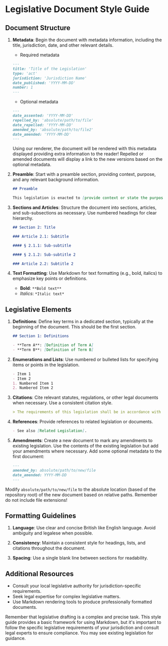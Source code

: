 # Legislative Document Style Guide

## Document Structure

1. **Metadata**: Begin the document with metadata information, including the title, jurisdiction, date, and other relevant details.

    * Required metadata

    ```markdown
    ---
    title: 'Title of the Legislation'
    type: 'act'
    jurisdiction: 'Jurisdiction Name'
    date_published: 'YYYY-MM-DD'
    number: 1
    ---
    ```

    * Optional metadata

    ```markdown
    ---
    date_assented: 'YYYY-MM-DD'
    repelled_by: 'absolute/path/to/file'
    date_repelled: 'YYYY-MM-DD'
    amended_by: 'absolute/path/to/file2'
    date_amended: 'YYYY-MM-DD'
    ---
    ```

    Using our renderer, the document will be rendered with this metadata displayed providing extra information to the reader! Repelled or amended documents will display a link to the new versions based on the optional metadata.

2. **Preamble**: Start with a preamble section, providing context, purpose, and any relevant background information.

    ```markdown
    ## Preamble

    This legislation is enacted to [provide context or state the purpose].
    ```

3. **Sections and Articles**: Structure the document into sections, articles, and sub-subsections as necessary. Use numbered headings for clear hierarchy.

    ```markdown
    ## Section 2: Title

    ### Article 2.1: Subtitle

    #### § 2.1.1: Sub-subtitle

    #### § 2.1.2: Sub-subtitle 2

    ### Article 2.2: Subtitle 2
    ```

4. **Text Formatting**: Use Markdown for text formatting (e.g., bold, italics) to emphasize key points or definitions.

    * **Bold**: `**Bold text**`
    * *Italics*: `*Italic text*`

## Legislative Elements

1. **Definitions**: Define key terms in a dedicated section, typically at the beginning of the document. This should be the first section.

    ```markdown
    ## Section 1: Definitions

    - **Term A**: [Definition of Term A]
    - **Term B**: [Definition of Term B]
    ```

2. **Enumerations and Lists**: Use numbered or bulleted lists for specifying items or points in the legislation.

    ```markdown
    - Item 1
    - Item 2
    1. Numbered Item 1
    2. Numbered Item 2
    ```

3. **Citations**: Cite relevant statutes, regulations, or other legal documents when necessary. Use a consistent citation style.

    ```markdown
    > The requirements of this legislation shall be in accordance with [Citation].
    ```

4. **References**: Provide references to related legislation or documents.

    ```markdown
    - See also [Related Legislation].
    ```

5. **Amendments**: Create a new document to mark any amendments to existing legislation. Use the contents of the existing legislation but add your amendments where necessary. Add some optional metadata to the first document:

    ```markdown
    ---
    amended_by: absolute/path/to/new/file
    date_amended: YYYY-MM-DD
    ---
    ```

Modify `absolute/path/to/new/file` to the absolute location (based of the repository root) of the new document based on relative paths. Remember do not include file extensions!

## Formatting Guidelines

1. **Language**: Use clear and concise British like English language. Avoid ambiguity and legalese when possible.

2. **Consistency**: Maintain a consistent style for headings, lists, and citations throughout the document.

3. **Spacing**: Use a single blank line between sections for readability.

## Additional Resources

* Consult your local legislative authority for jurisdiction-specific requirements.
* Seek legal expertise for complex legislative matters.
* Use Markdown rendering tools to produce professionally formatted documents.

Remember that legislative drafting is a complex and precise task. This style guide provides a basic framework for using Markdown, but it's important to follow the specific legislative requirements of your jurisdiction and consult legal experts to ensure compliance. You may see existing legislation for guidance.
